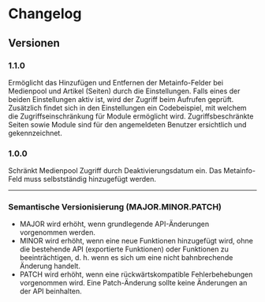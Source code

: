 # Changelog

## Versionen

### 1.1.0

Ermöglicht das Hinzufügen und Entfernen der Metainfo-Felder bei Medienpool und Artikel (Seiten) durch die Einstellungen. Falls eines der beiden Einstellungen aktiv ist, wird der Zugriff beim Aufrufen geprüft. Zusätzlich findet sich in den Einstellungen ein Codebeispiel, mit welchem die Zugriffseinschränkung für Module ermöglicht wird. Zugriffsbeschränkte Seiten sowie Module sind für den angemeldeten Benutzer ersichtlich und gekennzeichnet.

### 1.0.0

Schränkt Medienpool Zugriff durch Deaktivierungsdatum ein. Das Metainfo-Feld muss selbstständig hinzugefügt werden.

---

### Semantische Versionisierung (MAJOR.MINOR.PATCH)

- MAJOR wird erhöht, wenn grundlegende API-Änderungen vorgenommen werden.
- MINOR wird erhöht, wenn eine neue Funktionen hinzugefügt wird, ohne die bestehende API (exportierte Funktionen) oder Funktionen zu beeinträchtigen, d. h. wenn es sich um eine nicht bahnbrechende Änderung handelt.
- PATCH wird erhöht, wenn eine rückwärtskompatible Fehlerbehebungen vorgenommen wird. Eine Patch-Änderung sollte keine Änderungen an der API beinhalten.
